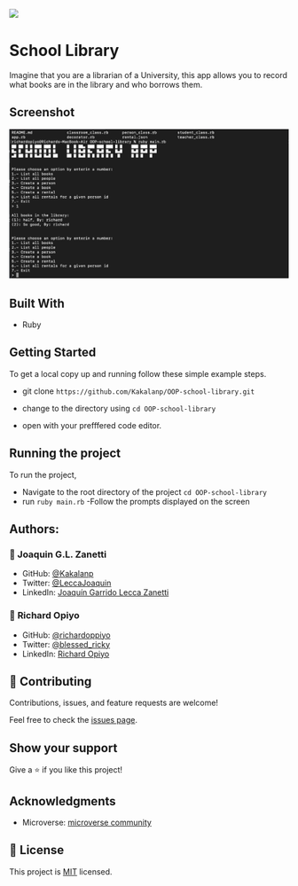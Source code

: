 ![](https://img.shields.io/badge/Microverse-blueviolet)
 #  School Library
Imagine that you are a librarian of a University, this app allows you to record what books are in the library and who borrows them.


 ## Screenshot

![screenshot](./a.png)

 
 ## Built With

 - Ruby

 ## Getting Started

 To get a local copy up and running follow these simple example steps.
- git clone  `https://github.com/Kakalanp/OOP-school-library.git`

- change to the directory using `cd OOP-school-library`

- open with your prefffered code editor.

 ## Running the project

To run the project,
- Navigate to the root directory of the project `cd OOP-school-library`
- run `ruby main.rb`
-Follow the prompts displayed on the screen

 ## Authors:

### 👤 Joaquin G.L. Zanetti
- GitHub: [@Kakalanp](https://github.com/Kakalanp)
- Twitter: [@LeccaJoaquin](https://twitter.com/LeccaJoaquin)
- LinkedIn: [Joaquín Garrido Lecca Zanetti](https://www.linkedin.com/in/joaquin-garrido-lecca-zanetti/)

### 👤 **Richard Opiyo**

- GitHub: [@richardoppiyo](https://github.com/richardoppiyo)
- Twitter: [@blessed_ricky](https://twitter.com/blessed_ricky)
- LinkedIn: [Richard Opiyo](https://linkedin.com/in/richardoppiyo) 

 ## 🤝 Contributing

 Contributions, issues, and feature requests are welcome!

 Feel free to check the [issues page](https://github.com/usorfaitheloho/school-library/issues).

 ## Show your support

 Give a ⭐️ if you like this project!

 ## Acknowledgments

 - Microverse: [microverse community](https://github.com/microverseinc)

 ## 📝 License

 This project is [MIT](./MIT.md) licensed.